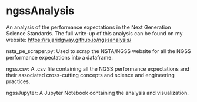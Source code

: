 # ngssAnalysis
An analysis of the performance expectations in the Next Generation Science Standards. The full write-up of this analysis can be found on my website: https://rajaridgway.github.io/ngssanalysis/

nsta_pe_scraper.py: Used to scrap the NSTA/NGSS website for all the NGSS performance expectations into a dataframe.

ngss.csv: A .csv file containing all the NGSS performance expectations and their associated cross-cutting concepts and science and engineering practices.

ngssJupyter: A Jupyter Notebook containing the analysis and visualization.

